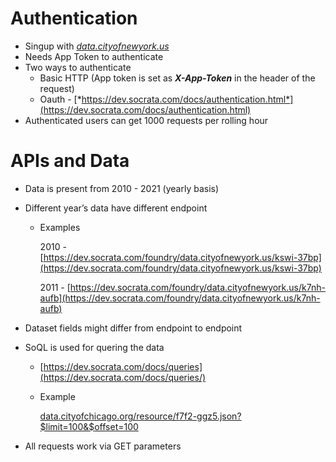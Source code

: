 # Authentication

- Singup with *[data.cityofnewyork.us](http://data.cityofnewyork.us)*
- Needs App Token to authenticate
- Two ways to authenticate
    - Basic HTTP (App token is set as ***X-App-Token*** in the header of the request)
    - Oauth - [*https://dev.socrata.com/docs/authentication.html*](https://dev.socrata.com/docs/authentication.html)
- Authenticated users can get 1000 requests per rolling hour

# APIs and Data

- Data is present from 2010 - 2021 (yearly basis)
- Different year’s data have different endpoint
    - Examples
        
        2010 - [https://dev.socrata.com/foundry/data.cityofnewyork.us/kswi-37bp](https://dev.socrata.com/foundry/data.cityofnewyork.us/kswi-37bp)
        
        2011 - [https://dev.socrata.com/foundry/data.cityofnewyork.us/k7nh-aufb](https://dev.socrata.com/foundry/data.cityofnewyork.us/k7nh-aufb)
        
- Dataset fields might differ from endpoint to endpoint
- SoQL is used for quering the data
    - [https://dev.socrata.com/docs/queries](https://dev.socrata.com/docs/queries/)
    - Example
        
        [data.cityofchicago.org/resource/f7f2-ggz5.json?$limit=100&$offset=100](https://data.cityofchicago.org/resource/f7f2-ggz5.json?$limit=100&$offset=100)
        
- All requests work via GET parameters
